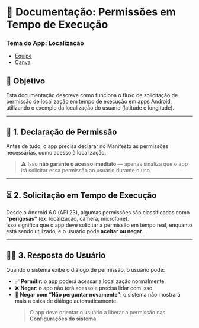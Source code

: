 # 📍 Documentação: Permissões em Tempo de Execução
### Tema do App: Localização
- [Equipe](/TEAM.md)
- [Canva](https://www.canva.com/design/DAGkXoPaNHw/YbWoKMzJ-gmUH0Z_LDZ57Q/view)

## 🧾 Objetivo  
Esta documentação descreve como funciona o fluxo de solicitação de permissão de localização em tempo de execução em apps Android, utilizando o exemplo da localização do usuário (latitude e longitude).

---

## 🔐 1. Declaração de Permissão  
Antes de tudo, o app precisa declarar no Manifesto as permissões necessárias, como acesso à localização.  
> ⚠️ Isso **não garante o acesso imediato** — apenas sinaliza que o app irá solicitar essa permissão ao usuário durante o uso.

---

## ⏳ 2. Solicitação em Tempo de Execução  
Desde o Android 6.0 (API 23), algumas permissões são classificadas como **"perigosas"** (ex: localização, câmera, microfone).  
Isso significa que o app deve solicitar a permissão em tempo real, enquanto está sendo utilizado, e o usuário pode **aceitar ou negar**.

---

## 🙋‍♂️ 3. Resposta do Usuário  
Quando o sistema exibe o diálogo de permissão, o usuário pode:

- ✅ **Permitir**: o app poderá acessar a localização normalmente.  
- ❌ **Negar**: o app não terá acesso e precisa lidar com isso.  
- 🚫 **Negar com “Não perguntar novamente”**: o sistema não mostrará mais a caixa de diálogo automaticamente.  
  > O app deve orientar o usuário a liberar a permissão nas **Configurações do sistema**.
